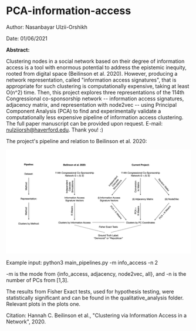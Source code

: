 # PCA-information-access

Author: Nasanbayar Ulzii-Orshikh

Date: 01/06/2021

**Abstract:**

Clustering nodes in a social network based on their degree of information access is a tool with enormous potential to address the epistemic inequity, rooted from digital space (Beilinson et al. 2020).
However, producing a network representation, called "information access signatures", that is appropriate for such clustering is computationally expensive, taking at least O(n^2) time.
Then, this project explores three representations of the 114th Congressional co-sponsorship network -- information access signatures, adjacency matrix, and representation with node2vec -- using Principal Component Analysis (PCA) to find and experimentally validate a computationally less expensive pipeline of information access clustering.
The full paper manuscript can be provided upon request. E-mail: nulziiorsh@haverford.edu. Thank you! :)

The project's pipeline and relation to Beilinson et al. 2020:

![project_pipeline.jpeg](project_pipeline.jpeg)

Example input: python3 main_pipelines.py -m info_access -n 2

-m is the mode from {info_access, adjacency, node2vec, all}, and -n is the number of PCs from [1,3].

The results from Fisher Exact tests, used for hypothesis testing, were statistically significant and can be found in the qualitative_analysis folder. Relevant plots in the plots one.

Citation: Hannah C. Beilinson et al., "Clustering via Information Access in a Network", 2020.